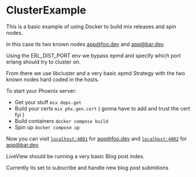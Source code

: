 # ClusterExample

This is a basic example of using Docker to build mix releases and spin nodes. 

In this case its two known nodes app@foo.dev and app@bar.dev. 

Using the ERL_DIST_PORT env we bypass epmd and specify which port erlang should try to cluster on.

From there we use libcluster and a very basic epmd Strategy with the two known nodes hard coded in the hosts. 


To start your Phoenix server:

  * Get your stuff `mix deps.get`
  * Build your certs `mix phx.gen.cert` ( gonna have to add and trust the cert fyi )
  * Build containers `docker compose build`
  * Spin up `docker compose up`

Now you can visit [`localhost:4001`](http://localhost:4001) for app@foo.dev and [`localhost:4002`](http://localhost:4002) for app@bar.dev

LiveView should be running a very basic Blog post index. 

Currently its set to subscribe and handle new blog post submitions
